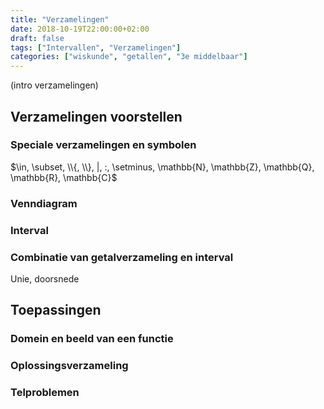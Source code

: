 ```yaml
---
title: "Verzamelingen"
date: 2018-10-19T22:00:00+02:00
draft: false
tags: ["Intervallen", "Verzamelingen"]
categories: ["wiskunde", "getallen", "3e middelbaar"]
---
```

(intro verzamelingen)

## Verzamelingen voorstellen
### Speciale verzamelingen en symbolen
$\in, \subset, \\{, \\}, |, :, \setminus, \mathbb{N}, \mathbb{Z}, \mathbb{Q}, \mathbb{R}, \mathbb{C}$
### Venndiagram
### Interval
### Combinatie van getalverzameling en interval
Unie, doorsnede

## Toepassingen
### Domein en beeld van een functie
### Oplossingsverzameling
### Telproblemen
